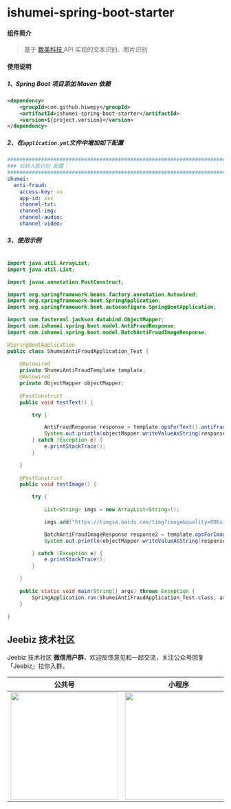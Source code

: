 # ishumei-spring-boot-starter

#### 组件简介

> 基于 [数美科技 ](https://www.ishumei.com/) API 实现的文本识别、图片识别


#### 使用说明

##### 1、Spring Boot 项目添加 Maven 依赖

``` xml
<dependency>
	<groupId>com.github.hiwepy</groupId>
	<artifactId>ishumei-spring-boot-starter</artifactId>
	<version>${project.version}</version>
</dependency>
```

##### 2、在`application.yml`文件中增加如下配置

```yaml
#################################################################################################
### 虹软人脸识别 配置：
#################################################################################################
shumei:
  anti-fraud:
    access-key: xx
    app-id: xxx 
    channel-txt: 
    channel-img: 
    channel-audio: 
    channel-video: 
```

##### 3、使用示例

 
```java

import java.util.ArrayList;
import java.util.List;

import javax.annotation.PostConstruct;

import org.springframework.beans.factory.annotation.Autowired;
import org.springframework.boot.SpringApplication;
import org.springframework.boot.autoconfigure.SpringBootApplication;

import com.fasterxml.jackson.databind.ObjectMapper;
import com.ishumei.spring.boot.model.AntiFraudResponse;
import com.ishumei.spring.boot.model.BatchAntiFraudImageResponse;

@SpringBootApplication
public class ShumeiAntiFraudApplication_Test {
	
	@Autowired
	private ShumeiAntiFraudTemplate template;
	@Autowired
	private ObjectMapper objectMapper;
	
	@PostConstruct
	public void testText() {

		try {

			AntiFraudResponse response = template.opsForText().antiFraud("SOCIAL", "00001", "你妈的");
			System.out.println(objectMapper.writeValueAsString(response));
		} catch (Exception e) {
			e.printStackTrace();
		}

	}
	
	@PostConstruct
	public void testImage() {

		try {
			
			List<String> imgs = new ArrayList<String>();

			imgs.add("https://timgsa.baidu.com/timg?image&quality=80&size=b9999_10000&sec=1603775417273&di=d07584c12801a0a097634667ba944eb2&imgtype=0&src=http%3A%2F%2Fimg011.hc360.cn%2Fhb%2FMTQ2MDYwODAzMjY0ODE5NzM2NTMxMDE%3D.jpg");

			BatchAntiFraudImageResponse response2 = template.opsForImage().antiFraud("POLITICS_PORN_AD", "00001", imgs);
			System.out.println(objectMapper.writeValueAsString(response2));

		} catch (Exception e) {
			e.printStackTrace();
		}

	}
	
	public static void main(String[] args) throws Exception {
		SpringApplication.run(ShumeiAntiFraudApplication_Test.class, args);
	}

}
```

## Jeebiz 技术社区

Jeebiz 技术社区 **微信用户群**，欢迎反馈意见和一起交流，关注公众号回复「Jeebiz」拉你入群。

|公共号|小程序|
|---|---|
|<img width="250px" src="http://wiki.hiwepy.com/uploads/jeebiz-starters/images/m_1008c72451fffbd7ef1b13a1025fd595_r.jpg"/>|<img width="250px" src="http://wiki.hiwepy.com/uploads/jeebiz-starters/images/m_84ed341cdee3263fcc39bc23834034d1_r.jpg"/>|